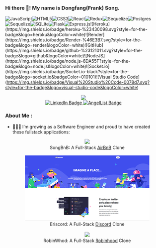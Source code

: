 ### Hi there 👋! My name is Dongfang(Frank) Song.

![JavaScript](https://img.shields.io/badge/javascript-%23323330.svg?style=for-the-badge&logo=javascript&logoColor=%23F7DF1E)![HTML5](https://img.shields.io/badge/html5-%23E34F26.svg?style=for-the-badge&logo=html5&logoColor=white)![CSS3](https://img.shields.io/badge/css3-%231572B6.svg?style=for-the-badge&logo=css3&logoColor=white)![React](https://img.shields.io/badge/react-%2320232a.svg?style=for-the-badge&logo=react&logoColor=%2361DAFB)![Redux](https://img.shields.io/badge/redux-%23593d88.svg?style=for-the-badge&logo=redux&logoColor=white)![Sequelize](https://img.shields.io/badge/Sequelize-52B0E7?style=for-the-badge&logo=Sequelize&logoColor=white)![Postgres](https://img.shields.io/badge/postgres-%23316192.svg?style=for-the-badge&logo=postgresql&logoColor=white)![Sequelize](https://img.shields.io/badge/Sequelize-52B0E7?style=for-the-badge&logo=Sequelize&logoColor=white)![SQLite](https://img.shields.io/badge/sqlite-%2307405e.svg?style=for-the-badge&logo=sqlite&logoColor=white)![Flask](https://img.shields.io/badge/flask-%23000.svg?style=for-the-badge&logo=flask&logoColor=white)![Express.js](https://img.shields.io/badge/express.js-%23404d59.svg?style=for-the-badge&logo=express&logoColor=%2361DAFB!)![Heroku](https://img.shields.io/badge/heroku-%23430098.svg?style=for-the-badge&logo=heroku&logoColor=white)![Render](https://img.shields.io/badge/Render-%46E3B7.svg?style=for-the-badge&logo=render&logoColor=white)![GitHub](https://img.shields.io/badge/github-%23121011.svg?style=for-the-badge&logo=github&logoColor=white)![NodeJS](https://img.shields.io/badge/node.js-6DA55F?style=for-the-badge&logo=node.js&logoColor=white)![Socket.io](https://img.shields.io/badge/Socket.io-black?style=for-the-badge&logo=socket.io&badgeColor=010101)![Visual Studio Code](https://img.shields.io/badge/Visual%20Studio%20Code-0078d7.svg?style=for-the-badge&logo=visual-studio-code&logoColor=white)

<div id="header" align="center">
  <img src="https://encrypted-tbn0.gstatic.com/images?q=tbn:ANd9GcQhzNlKZvt7mTKa24jKagRQ2dJVlntvT0aVAg&usqp=CAU" width="400" align="center" />
  <div id="badges">
  <a href="https://www.linkedin.com/in/dongfang-song-25261218a/" target="_blank">
    <img src="https://img.shields.io/badge/LinkedIn-blue?style=for-the-badge&logo=linkedin&logoColor=white" alt="LinkedIn Badge"/>
  </a>
    
  <a href="https://angel.co/u/dongfang-song" target="_blank">
    <img src="https://img.shields.io/badge/AngelList-%23D4D4D4.svg?style=for-the-badge&logo=AngelList&logoColor=black" alt="AngelList Badge"/>
  </a>
  </div>
</div>

### About Me : 
- 🧑🏽‍💻 I’m growing as a Software Engineer and proud to have created these fullstack applications:

   <div id='projects' align="center">
            <div id='SongBnB' align="center">
              <a href="https://airbnb-aa.herokuapp.com/" target="_blank"><img src="https://user-images.githubusercontent.com/105566877/206288141-e8f09796-5e4b-47c5-8c16-adb85ad44eef.png" width="400"/></a> <div>SongBnB: A Full-Stack <a href="https://www.airbnb.com/" target="_blank">AirBnB</a> Clone</div>
   </div>
   <br>
   <div id='projects' align="center">
            <div id='Eriscord' align="center">
              <a href="https://aa-eriscord.onrender.com/" target="_blank"><img src="https://github.com/EriscordAppacademyProject/Eriscord/raw/cici/readme.png/home-page-1%20(Custom).png" width="400"/></a> <div>Eriscord: A Full-Stack <a href="https://discord.com/" target="_blank">Discord</a> Clone</div>
      </div>
   <br>
   <div id='projects' align="center">
            <div id='RobinWhod' align="center">
              <a href="https://aa-robinwhod.onrender.com/" target="_blank"><img src="https://user-images.githubusercontent.com/105566877/205074091-acc76364-5d53-4118-af22-17c13ca09f14.png" width="400"/></a> <div>RobinWhod: A Full-Stack <a href="https://robinhood.com/" target="_blank">Robinhood</a> Clone</div>
      </div>
   </div>
<!--
**NYDF/NYDF** is a ✨ _special_ ✨ repository because its `README.md` (this file) appears on your GitHub profile.

Here are some ideas to get you started:

- 🔭 I’m currently working on ...
- 🌱 I’m currently learning ...
- 👯 I’m looking to collaborate on ...
- 🤔 I’m looking for help with ...
- 💬 Ask me about ...
- 📫 How to reach me: ...
- 😄 Pronouns: ...
- ⚡ Fun fact: ...
-->

